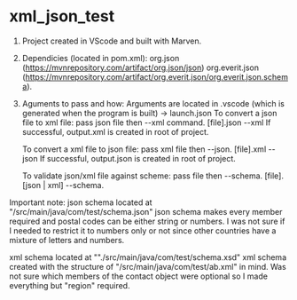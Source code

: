# xml_json_test

1. Project created in VScode and built with Marven.

2. Dependicies (located in pom.xml): 
	org.json (https://mvnrepository.com/artifact/org.json/json)
	org.everit.json (https://mvnrepository.com/artifact/org.everit.json/org.everit.json.schema).

3. Aguments to pass and how:
	Arguments are located in .vscode (which is generated when the program is built) -> launch.json
	To convert a json file to xml file: pass json file then --xml command. [file].json --xml
		If successful, output.xml is created in root of project.

	To convert a xml file to json file: pass xml file then --json. [file].xml --json
		If successful, output.json is created in root of project.

	To validate json/xml file against scheme: pass file then --schema. [file].[json | xml] --schema.

Important note: 
  json schema located at "/src/main/java/com/test/schema.json"
	json schema makes every member required and postal codes can be either string or numbers. I was not sure if I needed to restrict it
	to numbers only or not since other countries have a mixture of letters and numbers.
	
  xml schema located at ""./src/main/java/com/test/schema.xsd"
	xml schema created with the structure of "/src/main/java/com/test/ab.xml" in mind. Was not sure which members of the contact object 
        were optional so I made everything but "region" required.
	
	
